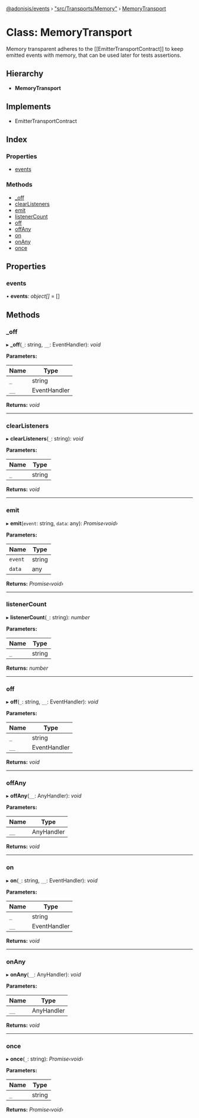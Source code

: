 [@adonisjs/events](../README.md) › ["src/Transports/Memory"](../modules/_src_transports_memory_.md) › [MemoryTransport](_src_transports_memory_.memorytransport.md)

# Class: MemoryTransport

Memory transparent adheres to the [[EmitterTransportContract]] to keep
emitted events with memory, that can be used later for tests assertions.

## Hierarchy

* **MemoryTransport**

## Implements

* EmitterTransportContract

## Index

### Properties

* [events](_src_transports_memory_.memorytransport.md#events)

### Methods

* [_off](_src_transports_memory_.memorytransport.md#_off)
* [clearListeners](_src_transports_memory_.memorytransport.md#clearlisteners)
* [emit](_src_transports_memory_.memorytransport.md#emit)
* [listenerCount](_src_transports_memory_.memorytransport.md#listenercount)
* [off](_src_transports_memory_.memorytransport.md#off)
* [offAny](_src_transports_memory_.memorytransport.md#offany)
* [on](_src_transports_memory_.memorytransport.md#on)
* [onAny](_src_transports_memory_.memorytransport.md#onany)
* [once](_src_transports_memory_.memorytransport.md#once)

## Properties

###  events

• **events**: *object[]* = []

## Methods

###  _off

▸ **_off**(`_`: string, `__`: EventHandler): *void*

**Parameters:**

Name | Type |
------ | ------ |
`_` | string |
`__` | EventHandler |

**Returns:** *void*

___

###  clearListeners

▸ **clearListeners**(`_`: string): *void*

**Parameters:**

Name | Type |
------ | ------ |
`_` | string |

**Returns:** *void*

___

###  emit

▸ **emit**(`event`: string, `data`: any): *Promise‹void›*

**Parameters:**

Name | Type |
------ | ------ |
`event` | string |
`data` | any |

**Returns:** *Promise‹void›*

___

###  listenerCount

▸ **listenerCount**(`_`: string): *number*

**Parameters:**

Name | Type |
------ | ------ |
`_` | string |

**Returns:** *number*

___

###  off

▸ **off**(`_`: string, `__`: EventHandler): *void*

**Parameters:**

Name | Type |
------ | ------ |
`_` | string |
`__` | EventHandler |

**Returns:** *void*

___

###  offAny

▸ **offAny**(`__`: AnyHandler): *void*

**Parameters:**

Name | Type |
------ | ------ |
`__` | AnyHandler |

**Returns:** *void*

___

###  on

▸ **on**(`_`: string, `__`: EventHandler): *void*

**Parameters:**

Name | Type |
------ | ------ |
`_` | string |
`__` | EventHandler |

**Returns:** *void*

___

###  onAny

▸ **onAny**(`__`: AnyHandler): *void*

**Parameters:**

Name | Type |
------ | ------ |
`__` | AnyHandler |

**Returns:** *void*

___

###  once

▸ **once**(`_`: string): *Promise‹void›*

**Parameters:**

Name | Type |
------ | ------ |
`_` | string |

**Returns:** *Promise‹void›*
